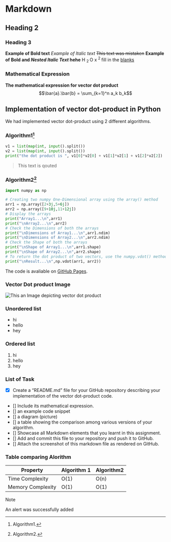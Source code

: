 # Markdown
## Heading 2
### Heading 3

**Example of Bold text**
*Example of Italic text*
~~This text was mistaken~~
**Example of Bold and _Nested Italic Text_ hehe**
H <sub> 2 </sub> O
x <sup> 2 </sup>
fill in the <ins>blanks</ins>


### Mathematical Expression
**The mathematical expression for vector dot product**
$$\bar{a}.\bar{b} = \sum_{k=1}^n a_k b_k$$

## Implementation of vector dot-product in Python
We had implemented vector dot-product using 2 different algorithms. 

### Algorithm1[^1]
```python
v1 = list(map(int, input().split())
v2 = list(map(int, input().split())
print("the dot product is ", v1[0]*v2[0] + v1[1]*v2[1] + v1[2]*v2[2])
```
>This text is qouted

### Algorithm2[^2]
```python
import numpy as np

# Creating two numpy One-Dimensional array using the array() method
arr1 = np.array([2+3j,5+6j])
arr2 = np.array([9+10j,11+12j])
# Display the arrays
print("Array1...\n",arr1)
print("\nArray2...\n",arr2)
# Check the Dimensions of both the arrays
print("\nDimensions of Array1...\n",arr1.ndim)
print("\nDimensions of Array2...\n",arr2.ndim)
# Check the Shape of both the arrays
print("\nShape of Array1...\n",arr1.shape)
print("\nShape of Array2...\n",arr2.shape)
# To return the dot product of two vectors, use the numpy.vdot() method in Python.
print("\nResult...\n",np.vdot(arr1, arr2))
```

The code is avaliable on [GitHub Pages](https://github.com/dev99p/first-repo).


### Vector Dot product Image
![This an Image depicting vector dot product](https://www.shutterstock.com/image-vector/dot-product-two-vectors-mathematics-260nw-2314658537.jpg)

### Unordered list
- hi
- hello
- hey

### Ordered list
1. hi
2. hello
3. hey

### List of Task
- [x] Create a “README.md” file for your GitHub repository describing your implementation
of the vector dot-product code. 
- [] Include its mathematical expression.
- [] an example code snippet
- [] a diagram (picture)
- [] a table showing the comparison among various versions of your algorithm. 
- [] Showcase all Markdown elements that you learnt in this assignment.
- [] Add and commit this file to your repository and push it to GitHub. 
- [] Attach the screenshot of this markdown file as rendered on GitHub.

[^1]: Algorithm1.
[^2]: Algorithm2.

### Table comparing Alorithm
| Property         | Algorithm 1       | Algorithm2     |
| ---------------- | ----------------- | -------------- |
| Time Complexity  | O(1)              | O(n)           |
| Memory Complexity| O(1)              | O(1)           |

> [!NOTE]
> An alert was successfully added







